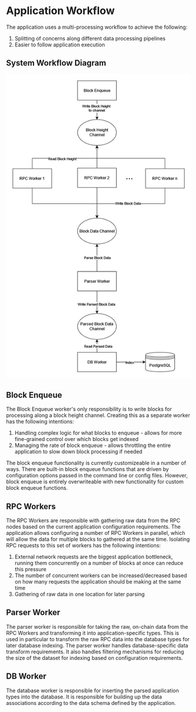 # Application Workflow

The application uses a multi-processing workflow to achieve the following:

1. Splitting of concerns along different data processing pipelines
2. Easier to follow application execution

## System Workflow Diagram

![](workflow.png)

## Block Enqueue

The Block Enqueue worker's only responsibility is to write blocks for processing along a block height channel. Creating this as a separate worker has the following intentions:

1. Handling complex logic for what blocks to enqueue - allows for more fine-grained control over which blocks get indexed
2. Managing the rate of block enqueue - allows throttling the entire application to slow down block processing if needed

The block enqueue functionality is currently customizeable in a number of ways. There are built-in block enqueue functions that are driven by configuration options passed in the command line or config files. However, block enqueue is entirely overwriteable with new functionality for custom block enqueue functions.

## RPC Workers

The RPC Workers are responsible with gathering raw data from the RPC nodes based on the current application configuration requirements. The application allows configuring a number of RPC Workers in parallel, which will allow the data for multiple blocks to gathered at the same time. Isolating RPC requests to this set of workers has the following intentions:

1. External network requests are the biggest application bottleneck, running them concurrently on a number of blocks at once can reduce this pressure
2. The number of concurrent workers can be increased/decreased based on how many requests the application should be making at the same time
3. Gathering of raw data in one location for later parsing

## Parser Worker

The parser worker is responsible for taking the raw, on-chain data from the RPC Workers and transforming it into application-specific types. This is used in particular to transform the raw RPC data into the database types for later database indexing. The parser worker handles database-specific data transform requirements. It also handles filtering mechanisms for reducing the size of the dataset for indexing based on configuration requirements.

## DB Worker

The database worker is responsible for inserting the parsed application types into the database. It is responsible for building up the data associations according to the data schema defined by the application.
